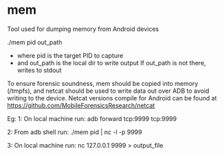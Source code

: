 # mem
Tool used for dumping memory from Android devices

./mem pid out_path
 - where pid is the target PID to capture
 - and out_path is the local dir to write output
 If out_path is not there, writes to stdout

To ensure forensic soundness, mem should be copied into memory (/tmpfs), and netcat should be used to write data out over ADB to avoid writing to the device. Netcat versions compile for Android can be found at https://github.com/MobileForensicsResearch/netcat

Eg:
1: On local machine run:
adb forward tcp:9999 tcp:9999

2: From adb shell run:
./mem pid | nc -l -p 9999

3: On local machine run:
nc 127.0.0.1 9999 > output_file